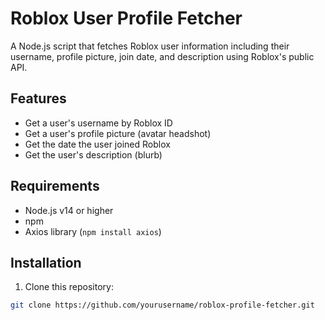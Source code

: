 # Roblox User Profile Fetcher

A Node.js script that fetches Roblox user information including their username, profile picture, join date, and description using Roblox's public API.

## Features

- Get a user's username by Roblox ID
- Get a user's profile picture (avatar headshot)
- Get the date the user joined Roblox
- Get the user's description (blurb)

## Requirements

- Node.js v14 or higher
- npm
- Axios library (`npm install axios`)

## Installation

1. Clone this repository:
```bash
git clone https://github.com/yourusername/roblox-profile-fetcher.git
